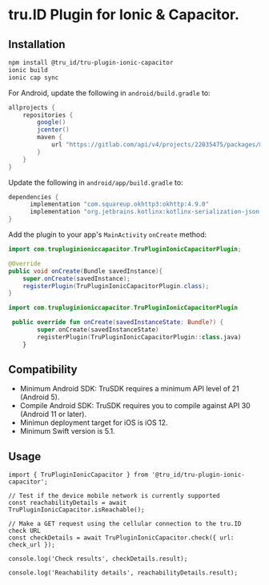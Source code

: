 # tru.ID Plugin for Ionic & Capacitor.

## Installation

```bash
npm install @tru_id/tru-plugin-ionic-capacitor
ionic build
ionic cap sync
```

For Android, update the following in `android/build.gradle` to:

```gradle
allprojects {
    repositories {
        google()
        jcenter()
        maven {
            url "https://gitlab.com/api/v4/projects/22035475/packages/maven"
        }
    }
}
```

Update the following in `android/app/build.gradle` to:

```gradle
dependencies {
      implementation "com.squareup.okhttp3:okhttp:4.9.0"
      implementation "org.jetbrains.kotlinx:kotlinx-serialization-json:1.2.2"
}
```

Add the plugin to your app's `MainActivity` `onCreate` method:

```java
import com.trupluginioniccapacitor.TruPluginIonicCapacitorPlugin;

@Override
public void onCreate(Bundle savedInstance){
    super.onCreate(savedInstance);
    registerPlugin(TruPluginIonicCapacitorPlugin.class);
}
```

```kotlin
import com.trupluginioniccapacitor.TruPluginIonicCapacitorPlugin

 public override fun onCreate(savedInstanceState: Bundle?) {
        super.onCreate(savedInstanceState)
        registerPlugin(TruPluginIonicCapacitorPlugin::class.java)
    }
```

## Compatibility

- Minimum Android SDK: TruSDK requires a minimum API level of 21 (Android 5).
- Compile Android SDK: TruSDK requires you to compile against API 30 (Android 11 or later).
- Minimun deployment target for iOS is iOS 12.
- Minimum Swift version is 5.1.

## Usage

```tsx
import { TruPluginIonicCapacitor } from '@tru_id/tru-plugin-ionic-capacitor';

// Test if the device mobile network is currently supported
const reachabilityDetails = await TruPluginIonicCapacitor.isReachable();

// Make a GET request using the cellular connection to the tru.ID check URL
const checkDetails = await TruPluginIonicCapacitor.check({ url: check_url });

console.log('Check results', checkDetails.result);

console.log('Reachability details', reachabilityDetails.result);
```
